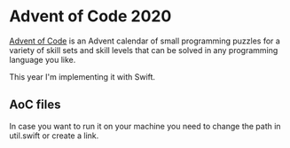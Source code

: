 <!--
SPDX-FileCopyrightText: 2020 Lars Gregori

SPDX-License-Identifier: MIT
-->

# Advent of Code 2020

[Advent of Code](https://adventofcode.com/) is an Advent calendar of small programming puzzles for a variety of skill sets and skill levels that can be solved in any programming language you like.

This year I'm implementing it with Swift.

## AoC files

In case you want to run it on your machine you need to change the path in util.swift or create a link.
